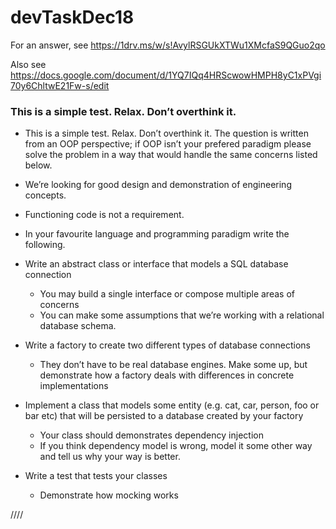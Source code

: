 # devTaskDec18 #

For an answer, see https://1drv.ms/w/s!AvylRSGUkXTWu1XMcfaS9QGuo2qo

Also see https://docs.google.com/document/d/1YQ7IQq4HRScwowHMPH8yC1xPVgi70y6ChltwE21Fw-s/edit


### This is a simple test. Relax. Don’t overthink it. ###



-	This is a simple test. Relax. Don’t overthink it. The question is written from an OOP perspective;
    if OOP isn’t your prefered paradigm please solve the problem in a way that would handle the same
    concerns listed below.

-	We’re looking for good design and demonstration of engineering concepts.

-    Functioning code is not a requirement.

-	In your favourite language and programming paradigm write the following.


-	Write an abstract class or interface that models a SQL database connection
    -	You may build a single interface or compose multiple areas of concerns
    -	You can make some assumptions that we’re working with a relational database schema.

  -	Write a factory to create two different types of database connections
    -	They don’t have to be real database engines. Make some up, but demonstrate how a factory
        deals with differences in concrete implementations

-	Implement a class that models some entity (e.g. cat, car, person, foo or bar etc) that will be persisted to a database created by your factory
    -	Your class should demonstrates dependency injection
    -	If you think dependency model is wrong, model it some other way and tell us why your way is better.

-	Write a test that tests your classes
    -	Demonstrate how mocking works


////